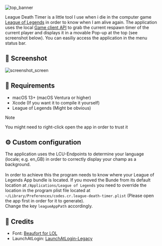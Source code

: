 ![top_banner](https://github.com/user-attachments/assets/0f04e0f6-58ce-448c-aa2e-9de1b0eac968)

League Death Timer is a little tool I use when i die in the computer game [League of Legends](https://www.leagueoflegends.com/de-de/) in order to know when I am alive again.
The application uses the local [Game client API](https://developer.riotgames.com/docs/lol#game-client-api) to grab the current respawn timer of the current player and displays it in a movable Pop-up at the top (see screenshot below).
You can easiliy access the application in the menu status bar.

## 📸 Screenshot
![screenshot_screen](https://github.com/user-attachments/assets/d7b356d2-2997-4e1a-ad27-0a0a2e1b6ed7)

## 🎯 Requirements
- macOS 13+ (macOS Ventura or higher)
- Xcode (If you want it to compile it yourself)
- League of Legends (Might be obvious)
> [!NOTE]  
> You might need to right-click open the app in order to trust it

## ⚙️ Custom configuration
The application uses the LCU-Endpoints to determine your language (locale; e.g. en_GB) in order to correctly display your champ as a background.<br><br>
In order to achieve this the program needs to know where your League of Legends App bundle is located. If you moved the Bunde from its default location at `/Applications/League of Legends` you need to override the location in the program plist file located at `~/Library/Preferences/codes.cr.league-death-timer.plist` (Please open the app first in order for it to generate).<br>
Change the key `leagueAppPath` accordingly.

## 🍩 Credits
- Font: [Beaufort for LOL](https://brand.riotgames.com/de-de/league-of-legends/typography/)
- LaunchAtLogin: [LaunchAtLogin-Legacy](https://github.com/sindresorhus/LaunchAtLogin-Legacy)
